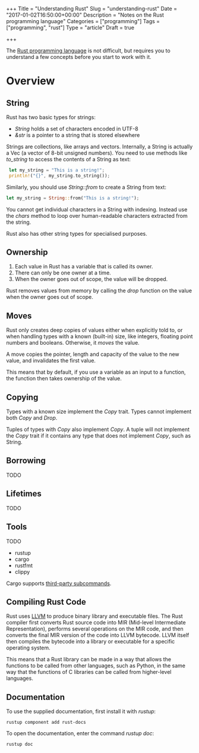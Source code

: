 +++
Title = "Understanding Rust"
Slug = "understanding-rust"
Date = "2017-01-02T16:50:00+00:00"
Description = "Notes on the Rust programming language"
Categories = ["programming"]
Tags = ["programming", "rust"]
Type = "article"
Draft = true

+++

The [Rust programming language](https://www.rust-lang.org) is not difficult, but
requires you to understand a few concepts before you start to work with it.

<!--more-->

# Overview #

## String ##

Rust has two basic types for strings:

* *String* holds a set of characters encoded in UTF-8
* *&str* is a pointer to a string that is stored elsewhere

Strings are collections, like arrays and vectors. Internally, a String is
actually a Vec<u8> (a vector of 8-bit unsigned numbers). You need to use methods
like *to_string* to access the contents of a String as text:

```rust
 let my_string = "This is a string!";
 println!("{}", my_string.to_string());
```

Similarly, you should use *String::from* to create a String from text:

```rust
let my_string = String::from("This is a string!");
```

You cannot get individual characters in a String with indexing. Instead use the
*chars* method to loop over human-readable characters extracted from the string.

Rust also has other string types for specialised purposes.

## Ownership ##

1. Each value in Rust has a variable that is called its owner.
2. There can only be one owner at a time.
3. When the owner goes out of scope, the value will be dropped.

Rust removes values from memory by calling the *drop* function on the value when
the owner goes out of scope.

## Moves ##

Rust only creates deep copies of values either when explicitly told to, or when
handling types with a known (built-in) size, like integers, floating point
numbers and booleans. Otherwise, it *moves* the value.

A move copies the pointer, length and capacity of the value to the new value,
and invalidates the first value.

This means that by default, if you use a variable as an input to a function, the
function then takes ownership of the value.

## Copying ##

Types with a known size implement the *Copy* trait. Types cannot implement both
*Copy* and *Drop*.

Tuples of types with *Copy* also implement *Copy*. A tuple will not implement
the *Copy* trait if it contains any type that does not implement *Copy*, such as
String.

## Borrowing ##

TODO

## Lifetimes ##

TODO

## Tools ##

TODO

* rustup
* cargo
* rustfmt
* clippy

Cargo supports [third-party subcommands](https://github.com/rust-lang/cargo/wiki/Third-party-cargo-subcommands).

## Compiling Rust Code ##

Rust uses [LLVM](http://llvm.org/) to produce binary library and executable
files. The Rust compiler first converts Rust source code into MIR (Mid-level
Intermediate Representation), performs several operations on the MIR code, and
then converts the final MIR version of the code into LLVM bytecode. LLVM itself
then compiles the bytecode into a library or executable for a specific operating
system.

This means that a Rust library can be made in a way that allows the functions to
be called from other languages, such as Python, in the same way that the
functions of C libraries can be called from higher-level languages.

## Documentation ##

To use the supplied documentation, first install it with *rustup*:

    rustup component add rust-docs

To open the documentation, enter the command *rustup doc*:

    rustup doc
